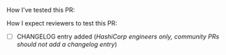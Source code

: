 How I've tested this PR:

How I expect reviewers to test this PR:


- [ ] CHANGELOG entry added (*HashiCorp engineers only, community PRs should not add a changelog entry*)
